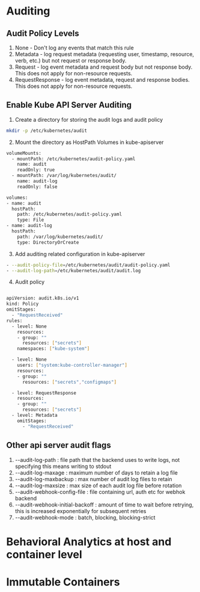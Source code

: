 # Auditing

## Audit Policy Levels
1. None - Don't log any events that match this rule
2. Metadata - log request metadata (requesting user, timestamp, resource, verb, etc.) but not request or response body.
3. Request - log event metadata and request body but not response body. This does not apply for non-resource requests. 
4. RequestResponse - log event metadata, request and response bodies. This does not apply for non-resource requests. 

## Enable Kube API Server Auditing
1. Create a directory for storing the audit logs and audit policy 
```sh
mkdir -p /etc/kubernetes/audit
```

2. Mount the directory as HostPath Volumes in kube-apiserver

```sh
volumeMounts:
  - mountPath: /etc/kubernetes/audit-policy.yaml
    name: audit
    readOnly: true
  - mountPath: /var/log/kubernetes/audit/
    name: audit-log
    readOnly: false

volumes:
- name: audit
  hostPath:
    path: /etc/kubernetes/audit-policy.yaml
    type: File
- name: audit-log
  hostPath:
    path: /var/log/kubernetes/audit/
    type: DirectoryOrCreate

```

3. Add auditing related configuration in kube-apiserver

```sh
- --audit-policy-file=/etc/kubernetes/audit/audit-policy.yaml
- --audit-log-path=/etc/kubernetes/audit/audit.log
```

4. Audit policy

```sh

apiVersion: audit.k8s.io/v1
kind: Policy
omitStages:
  - "RequestReceived"
rules:
  - level: None
    resources:
    - group: ""
      resources: ["secrets"]
    namespaces: ["kube-system"]

  - level: None
    users: ["system:kube-controller-manager"]
    resources:
    - group: ""
      resources: ["secrets","configmaps"]

  - level: RequestResponse
    resources:
    - group: ""
      resources: ["secrets"]
  - level: Metadata
    omitStages:
      - "RequestReceived"

```

## Other api server audit flags
1. --audit-log-path : file path that the backend uses to write logs, not specifying this means writing to stdout
2. --audit-log-maxage : maximum number of days to retain a log file
3. --audit-log-maxbackup : max number of audit log files to retain
4. --audit-log-maxsize : max size of each audit log file before rotation
5. --audit-webhook-config-file : file containing url, auth etc for webhok backend
6. --audit-webhook-initial-backoff : amount of time to wait before retrying, this is increased exponentially for subsequent retries
7. --audit-webhook-mode : batch, blocking, blocking-strict
# Behavioral Analytics at host and container level

# Immutable Containers

